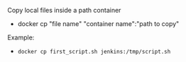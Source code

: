 Copy local files inside a path container

* docker cp "file name" "container name":"path to copy"

Example:

* `docker cp first_script.sh jenkins:/tmp/script.sh`
